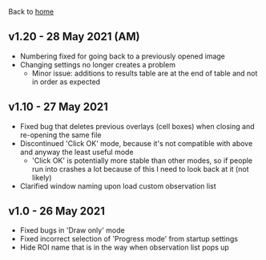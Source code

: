 Back to [home](https://github.com/DaniBodor/MitoticScoring)


## v1.20 - 28 May 2021 (AM)
- Numbering fixed for going back to a previously opened image
- Changing settings no longer creates a problem
  - Minor issue: additions to results table are at the end of table and not in order as expected


## v1.10 - 27 May 2021
- Fixed bug that deletes previous overlays (cell boxes) when closing and re-opening the same file
- Discontinued 'Click OK' mode, because it's not compatible with above and anyway the least useful mode
  - 'Click OK' is potentially more stable than other modes, so if people run into crashes a lot because of this I need to look back at it (not likely)
- Clarified window naming upon load custom observation list


## v1.0 - 26 May 2021
- Fixed bugs in 'Draw only' mode
- Fixed incorrect selection of 'Progress mode' from startup settings
- Hide ROI name that is in the way when observation list pops up


